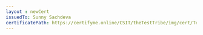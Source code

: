 ```yaml
--- 
layout : newCert 
issuedTo: Sunny Sachdeva
certificatePath: https://certifyme.online/CSIT/theTestTribe/img/cert/TestFlix/SunnySachdeva_d41c5.png
--- 
```

